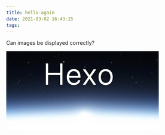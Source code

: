 ```yaml
---
title: hello-again
date: 2021-03-02 16:43:15
tags:
---
```




Can images be displayed correctly?

![image-20210302164431990](hello-again/image-20210302164431990.png)